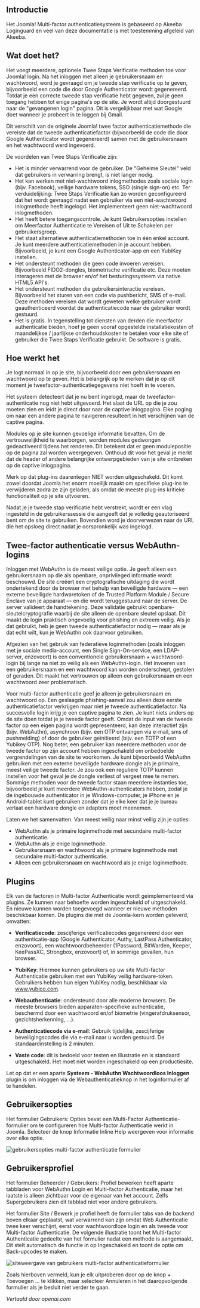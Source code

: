 <!-- Filename: J4.x:Multi-factor_Authentication / Display title: Multifactor Authenticatie  -->

## Introductie

Het Joomla! Multi-factor authenticatiesysteem is gebaseerd op Akeeba Loginguard en veel van deze documentatie is met toestemming afgeleid van Akeeba.

## Wat doet het?

Het voegt meerdere, optionele Twee Staps Verificatie methoden toe voor Joomla! login. Na het inloggen met alleen je gebruikersnaam en wachtwoord, word je gevraagd om je tweede stap verificatie op te geven, bijvoorbeeld een code die door Google Authenticator wordt gegenereerd. Totdat je een correcte tweede stap verificatie hebt gegeven, zul je geen toegang hebben tot enige pagina's op de site. Je wordt altijd doorgestuurd naar de "gevangenen login" pagina. Dit is vergelijkbaar met wat Google doet wanneer je probeert in te loggen bij Gmail.

Dit verschilt van de originele Joomla! twee factor authenticatiemethode die vereiste dat de tweede authenticatiefactor (bijvoorbeeld de code die door Google Authenticator wordt gegenereerd) samen met de gebruikersnaam en het wachtwoord werd ingevoerd.

De voordelen van Twee Staps Verificatie zijn:

- Het is minder verwarrend voor de gebruiker. De "Geheime Sleutel" veld dat gebruikers in verwarring brengt, is niet langer nodig.
- Het kan werken met niet-wachtwoord inlogmethodes zoals sociale login (bijv. Facebook), veilige hardware tokens, SSO (single sign-on) etc. Ter verduidelijking: Twee Staps Verificatie kan zo worden geconfigureerd dat het wordt gevraagd nadat een gebruiker via een niet-wachtwoord inlogmethode heeft ingelogd. Het implementeert geen niet-wachtwoord inlogmethoden.
- Het heeft betere toegangscontrole. Je kunt Gebruikersopties instellen om Meerfactor Authenticatie te Vereisen of Uit te Schakelen per gebruikersgroep.
- Het staat alternatieve authenticatiemethoden toe in één enkel account. Je kunt meerdere authenticatiemethoden in je account hebben. Bijvoorbeeld, je kunt een Google Authenticator-app en een YubiKey instellen.
- Het ondersteunt methoden die geen code invoeren vereisen. Bijvoorbeeld FIDO2-dongles, biometrische verificatie etc. Deze moeten interageren met de browser en/of het besturingssysteem via native HTML5 API's.
- Het ondersteunt methoden die gebruikersinteractie vereisen. Bijvoorbeeld het sturen van een code via pushbericht, SMS of e-mail. Deze methoden vereisen dat wordt geweten welke gebruiker wordt geauthenticeerd voordat de authenticatiecode naar de gebruiker wordt gestuurd.
- Het is gratis. In tegenstelling tot diensten van derden die meerfactor authenticatie bieden, hoef je geen vooraf opgestelde installatiekosten of maandelijkse / jaarlijkse onderhoudskosten te betalen voor elke site of gebruiker die Twee Staps Verificatie gebruikt. De software is gratis.

## Hoe werkt het

Je logt normaal in op je site, bijvoorbeeld door een gebruikersnaam en wachtwoord op te geven. Het is belangrijk op te merken dat je op dit moment je tweefactor-authenticatiegegevens niet hoeft in te voeren.

Het systeem detecteert dat je nu bent ingelogd, maar de tweefactor-authenticatie nog niet hebt uitgevoerd. Het slaat de URL op die je zou moeten zien en leidt je direct door naar de captive inlogpagina. Elke poging om naar een andere pagina te navigeren resulteert in het verschijnen van de captive pagina.

Modules op je site kunnen gevoelige informatie bevatten. Om de vertrouwelijkheid te waarborgen, worden modules gedwongen gedeactiveerd tijdens het renderen. Dit betekent dat er geen modulepositie op de pagina zal worden weergegeven. Onthoud dit voor het geval je merkt dat de header of andere belangrijke ontwerpgebieden van je site ontbreken op de captive inlogpagina.

Merk op dat plug-ins daarentegen NIET worden uitgeschakeld. Dit komt zowel doordat Joomla het enorm moeilijk maakt om specifieke plug-ins te verwijderen zodra ze zijn geladen, als omdat de meeste plug-ins kritieke functionaliteit op je site uitvoeren.

Nadat je je tweede stap verificatie hebt verstrekt, wordt er een vlag ingesteld in de gebruikerssessie die aangeeft dat je volledig geautoriseerd bent om de site te gebruiken. Bovendien word je doorverwezen naar de URL die het opsloeg direct nadat je oorspronkelijk was ingelogd.

## Twee-factor authenticatie versus WebAuthn-logins

Inloggen met WebAuthn is de meest veilige optie. Je geeft alleen een gebruikersnaam op die als openbare, onprivileged informatie wordt beschouwd. De site creëert een cryptografische uitdaging die wordt ondertekend door de browser met behulp van beveiligde hardware — een externe beveiligde hardwaretoken of de Trusted Platform Module / Secure Enclave van je apparaat — en die wordt teruggestuurd naar de server. De server valideert de handtekening. Deze validatie gebruikt openbare-sleutelcryptografie waarbij de site alleen de openbare sleutel opslaat. Dit maakt de login praktisch ongevoelig voor phishing en extreem veilig. Als je dat gebruikt, heb je geen tweede authenticatiefactor nodig — maar als je dat echt wilt, kun je WebAuthn ook daarvoor gebruiken.

Afgezien van het gebruik van federatieve loginmethoden (zoals inloggen met je sociale media-account, een Single Sign-On-service, een LDAP-server, enzovoort) is een conventionele gebruikersnaam + wachtwoord-login bij lange na niet zo veilig als een WebAuthn-login. Het invoeren van een gebruikersnaam en een wachtwoord kan worden onderschept, gestolen of geraden. Dit maakt het vertrouwen op alleen een gebruikersnaam en een wachtwoord zeer problematisch.

Voor multi-factor authenticatie geef je alleen je gebruikersnaam en wachtwoord op. Een geslaagde phishing-aanval zou alleen deze eerste authenticatiefactor verkrijgen maar niet je tweede authenticatiefactor. Na succesvolle login krijg je een captive pagina te zien. Je kunt niets anders op de site doen totdat je je tweede factor geeft. Omdat de input van de tweede factor op een eigen pagina wordt gepresenteerd, kan deze interactief zijn (bijv. WebAuthn), asynchroon (bijv. een OTP ontvangen via e-mail, sms of pushmelding) of door de gebruiker geïnitieerd (bijv. een TOTP of een Yubikey OTP). Nog beter, een gebruiker kan meerdere methoden voor de tweede factor op zijn account hebben ingeschakeld om onbedoelde vergrendelingen van de site te voorkomen. Je kunt bijvoorbeeld WebAuthn gebruiken met een externe beveiligde hardware dongle als je primaire, meest veilige tweede factor. Je zou ook een reguliere TOTP kunnen instellen voor het geval je de dongle verliest of vergeet mee te nemen. Sommige methoden voor de tweede factor staan meerdere instanties toe, bijvoorbeeld je kunt meerdere WebAuthn-authenticators hebben, zodat je de ingebouwde authenticator in je Windows-computer, je iPhone en je Android-tablet kunt gebruiken zonder dat je elke keer dat je je bureau verlaat een hardware dongle en adapters moet meenemen.

Laten we het samenvatten. Van meest veilig naar minst veilig zijn je opties:

- WebAuthn als je primaire loginmethode met secundaire multi-factor authenticatie.
- WebAuthn als je enige loginmethode.
- Gebruikersnaam en wachtwoord als je primaire loginmethode met secundaire multi-factor authenticatie.
- Alleen een gebruikersnaam en wachtwoord als je enige loginmethode.

## Plugins

Elk van de factoren in Multi-factor Authenticatie wordt geïmplementeerd via plugins. Ze kunnen naar behoefte worden ingeschakeld of uitgeschakeld. En nieuwe kunnen worden toegevoegd wanneer er nieuwe methoden beschikbaar komen. De plugins die met de Joomla-kern worden geleverd, omvatten:

- **Verificatiecode**: zescijferige verificatiecodes gegenereerd door een authenticatie-app (Google Authenticator, Authy, LastPass Authenticator, enzovoort), een wachtwoordbeheerder (1Password, BitWarden, Keeper, KeePassXC, Strongbox, enzovoort) of, in sommige gevallen, hun browser.
  
- **YubiKey**: Hiermee kunnen gebruikers op uw site Multi-factor Authenticatie gebruiken met een YubiKey veilig hardware-token. Gebruikers hebben hun eigen YubiKey nodig, beschikbaar via www.yubico.com.

- **Webauthenticatie**: ondersteund door alle moderne browsers. De meeste browsers bieden apparaten-specifieke authenticatie, beschermd door een wachtwoord en/of biometrie (vingerafdruksensor, gezichtsherkenning, ...).

- **Authenticatiecode via e-mail**: Gebruik tijdelijke, zescijferige beveiligingscodes die via e-mail naar u worden gestuurd. De standaardinstelling is 2 minuten.

- **Vaste code**: dit is bedoeld voor testen en illustratie en is standaard uitgeschakeld. Het moet niet worden ingeschakeld op een productiesite.

Let op dat er een aparte **Systeem - WebAuthn Wachtwoordloos Inloggen** plugin is om inloggen via de Webauthenticatieknop in het loginformulier af te handelen.

## Gebruikersopties

Het formulier Gebruikers: Opties bevat een Multi-Factor Authenticatie-formulier om te configureren hoe Multi-factor Authenticatie werkt in Joomla. Selecteer de knop Informatie Inline Help weergeven voor informatie over elke optie.

![gebruikersopties multi-factor authenticatie formulier](../../../en/images/users/users-configuration-mfa.png)

## Gebruikersprofiel

Het formulier Beheerder / Gebruikers: Profiel bewerken heeft aparte tabbladen voor WebAuthn Login en Multi-factor Authenticatie, maar het laatste is alleen zichtbaar voor de eigenaar van het account. Zelfs Supergebruikers zien dit tabblad niet voor andere gebruikers.

Het formulier Site / Bewerk je profiel heeft de formulier tabs van de backend boven elkaar geplaatst, wat verwarrend kan zijn omdat Web Authenticatie twee keer verschijnt, eerst voor wachtwoordloze login en als tweede voor Multi-factor Authenticatie. De volgende illustratie toont het Multi-factor Authenticatie gedeelte van het formulier nadat een methode is aangemaakt. Dit stelt automatisch de functie in op Ingeschakeld en toont de optie om Back-upcodes te maken.

![siteweergave van gebruikers multi-factor authenticatieformulier](../../../en/images/users/multi-factor-authentication-site-profile.jpg)

Zoals hierboven vermeld, kun je elk uitproberen door op de knop + Toevoegen ... te klikken, maar selecteer Annuleren in het daaropvolgende formulier als je besluit niet verder te gaan.

*Vertaald door openai.com*


